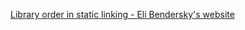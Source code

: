 [Library order in static linking - Eli Bendersky's website](https://eli.thegreenplace.net/2013/07/09/library-order-in-static-linking)